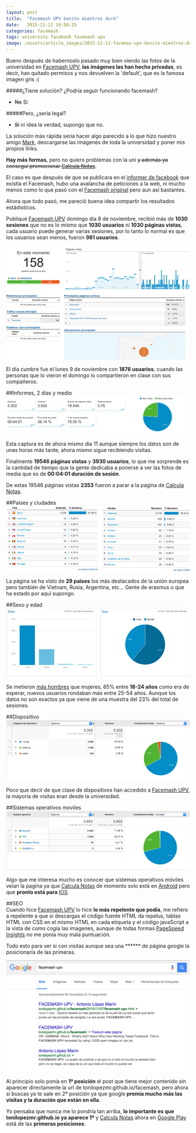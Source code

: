 ```yaml
---
layout: post
title:  "Facemash UPV bonito mientras duró"
date:   2015-11-11 19:58:25
categories: facemash
tags: university facebook facemash upv
image: /assets/article_images/2015-11-11-facemas-upv-bonito-mientras-duro/background.jpg
---
```



Bueno después de habernoslo pasado muy bien viendo las fotos de la universidad en [Facemash UPV][4], **las imágenes las han hecho privadas**, es decir, han quitado permisos y nos devuelven la 'default', que es la famosa imagen gris :(

#####¿Tiene solución? ¿Podría seguir funcionando facemash?

 - <del>No</del> Sí

#####Pero, ¿sería legal?

- <del>Sí</del> ni idea la verdad, supongo que no.

La solución más rápida sería hacer algo parecido a lo que hizo nuestro amigo [Mark][1], descargarse las imágenes de toda la universidad y poner mis propios links.

**Hay más formas**, pero no quiero problemas con la uni <del>y además ya conseguí promocionar [Calcula Notas][5]</del>.

El caso es que después de que se publicara en el [informer de facebook][2] que existía el Facemash, hubo una avalancha de peticiones a la web, ni mucho menos como lo que pasó con el [Facemash original][3] pero aun así bastantes.

Ahora que todo pasó, me pareció buena idea compartir los resultados estádisticos.

Publiqué [Facemash UPV][4] domingo dia 8 de noviembre, recibió más de **1030 sesiones** que no es lo mismo que __1030 usuarios__ ni __1030 páginas vistas__, cada usuario puede generar varias sesiones, por lo tanto lo normal es que los usuarios sean menos, fueron **981 usuarios**.

![8 de octubre a las 23:16:21](/assets/article_images/2015-11-11-facemas-upv-bonito-mientras-duro/active_users_23.16.21.png)

El día cumbre fue el lunes 9 de noviembre con **1876 usuarios**, cuando las personas que lo vieron el domingo lo compartieron en clase con sus compañeros.

##Informes, 2 días y medio
</br>
![Visión general hasta el momento.](/assets/article_images/2015-11-11-facemas-upv-bonito-mientras-duro/total_est.png)

Esta captura es de ahora mismo dia 11 aunque siempre los datos son de unas horas más tarde, ahora mismo sigue recibiendo visitas.

Finalmente **19546 páginas vistas** y **3930 usuarios**, lo que me sorprende es la cantidad de tiempo que la gente dedicaba a ponerse a ver las fotos de media que es de **00:04:01 duración de sesión**.

De estas 19546 páginas vistas **2353** fueron a parar a la pagina de [Calcula Notas][5].

##Países y ciudades
</br>
![Derecha países, izquierda Ciudades](/assets/article_images/2015-11-11-facemas-upv-bonito-mientras-duro/country.jpg)

La página se ha visto de **29 países** los más destacados de la unión europea pero también de Vietnam, Rusia, Argentina, etc... Gente de erasmus o que ha estado por aquí supongo.

##Sexo y edad
</br>
![Sexo y edad](/assets/article_images/2015-11-11-facemas-upv-bonito-mientras-duro/ages.png)

Se metieron [más hombres][6] que mujeres, 65% entre **18-24 años** como era de esperar, nuevos usuarios rondaban más entre 25-54 años. Aunque los datos no son exactos ya que viene de una muestra del 23% del total de sesiones.


##Dispositivo
</br>
![Dispositivos](/assets/article_images/2015-11-11-facemas-upv-bonito-mientras-duro/devices.png)

Poco que decir de que clase de dispositivos han accedido a [Facemash UPV][4], la mayoría de visitas eran desde la universidad.

##Sistemas operativos moviles
</br>
![Dispositivos](/assets/article_images/2015-11-11-facemas-upv-bonito-mientras-duro/mobile_so.png)

Algo que me interesa mucho es conocer que sistemas operativos móviles veían la pagina ya que [Calcula Notas][5] de momento solo está en [Android][7] pero que **pronto está para** [IOS][8].

##SEO
</br>
Cuando hice [Facemash UPV][4] lo hice **lo más repelente que podía**, me refiero a repelente a que si descargas el código fuente HTML da repelus, tablas HTML con CSS en el mismo HTML en cada etiqueta y el código javaScript a la vista de como cogía las imagenes, aunque de todas formas [PageSpeed Insights][9] no me ponía muy mala puntuación.

Todo esto para ver si con visitas aunque sea una ****** de página google la posicionaría de las primeras.

[![Busqueda en google de Facemash UPV](/assets/article_images/2015-11-11-facemas-upv-bonito-mientras-duro/google_facemash_upv.png)](https://www.google.es/#q=facemash+upv)

Al principio solo ponía en **1º posición** el post que tiene mejor contenido sin aparecer directamente la url de tonilopezmr.github.io/facemash, pero ahora si buscas ya te sale en 2º posición ya que google **premia mucho más las visitas y la duración que están en ella**.

Yo pensaba que nunca me lo pondría tan arriba, **lo importante es que tonilopezmr.github.io ya aparece 1º** y [Calcula Notas][5] ahora en [Google Play][10] está de las **primeras posiciones**.

[1]: https://en.wikipedia.org/wiki/Mark_Zuckerberg
[2]: https://www.facebook.com/El-informer-UPV-195757263903995/timeline
[3]: https://en.wikipedia.org/wiki/History_of_Facebook#Facemash
[4]: http://tonilopezmr.github.io/facemash/
[5]: http://tonilopezmr.github.io/calculanotas/
[6]: http://www.reactiongifs.us/wp-content/uploads/2013/11/brent_rambo_approves.gif
[7]: https://www.android.com/intl/es_es/
[8]: http://www.apple.com/es/ios/
[9]: https://developers.google.com/speed/pagespeed/insights/?url=http%3A%2F%2Ftonilopezmr.github.io%2Ffacemash
[10]: https://play.google.com/store/search?q=calcula%20notas&c=apps&docType=1&sp=CAFiDwoNY2FsY3VsYSBub3Rhc3oFGADAAQKKAQIIAQ%3D%3D%3AS%3AANO1ljL8bhE&hl=es